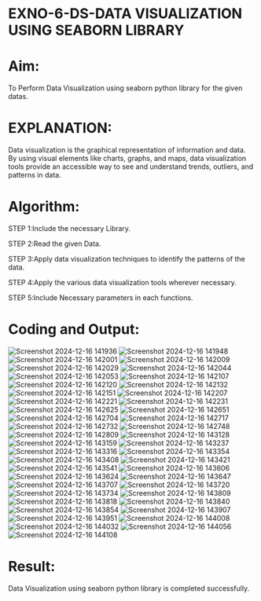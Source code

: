 # EXNO-6-DS-DATA VISUALIZATION USING SEABORN LIBRARY

# Aim:
  To Perform Data Visualization using seaborn python library for the given datas.

# EXPLANATION:
Data visualization is the graphical representation of information and data. By using visual elements like charts, graphs, and maps, data visualization tools provide an accessible way to see and understand trends, outliers, and patterns in data.

# Algorithm:
STEP 1:Include the necessary Library.

STEP 2:Read the given Data.

STEP 3:Apply data visualization techniques to identify the patterns of the data.

STEP 4:Apply the various data visualization tools wherever necessary.

STEP 5:Include Necessary parameters in each functions.

# Coding and Output:
![Screenshot 2024-12-16 141936](https://github.com/user-attachments/assets/2b974193-d44b-47cc-aed5-d87861912879)
![Screenshot 2024-12-16 141948](https://github.com/user-attachments/assets/4e764bef-2124-43fb-8934-afc30c68e87c)
![Screenshot 2024-12-16 142001](https://github.com/user-attachments/assets/48d24333-59c5-4fe2-95ee-d5ceabe11a64)
![Screenshot 2024-12-16 142009](https://github.com/user-attachments/assets/aa73f1e4-e90b-4664-8f33-844296bc3444)
![Screenshot 2024-12-16 142029](https://github.com/user-attachments/assets/82550495-16b2-4cbc-a905-2e28ed03dfdd)
![Screenshot 2024-12-16 142044](https://github.com/user-attachments/assets/f929ee2b-d67d-4fa2-8da2-53e322429601)
![Screenshot 2024-12-16 142053](https://github.com/user-attachments/assets/486b0e36-90b6-452e-b898-6f812bc92e82)
![Screenshot 2024-12-16 142107](https://github.com/user-attachments/assets/8042d0db-4099-49b5-b415-50a56111ba91)
![Screenshot 2024-12-16 142120](https://github.com/user-attachments/assets/4d8d8d8f-d58c-464e-b22c-6a076c73c7c2)
![Screenshot 2024-12-16 142132](https://github.com/user-attachments/assets/98462552-6692-492c-8240-921b11b2dc25)
![Screenshot 2024-12-16 142151](https://github.com/user-attachments/assets/e302e52d-77d8-4138-80f4-d7b8dbef3062)
![Screenshot 2024-12-16 142207](https://github.com/user-attachments/assets/812a5fce-e20e-4ec0-82da-1fc309db146d)
![Screenshot 2024-12-16 142221](https://github.com/user-attachments/assets/40b56334-d048-44de-8370-944a41dd02ac)
![Screenshot 2024-12-16 142231](https://github.com/user-attachments/assets/5c090e35-dbf9-4615-a60f-b1ecf396e3f7)
![Screenshot 2024-12-16 142625](https://github.com/user-attachments/assets/2ab051d0-cff9-4b55-8eba-b22c9826b7be)
![Screenshot 2024-12-16 142651](https://github.com/user-attachments/assets/7ccea39e-412e-4f77-ba1c-22714c243b14)
![Screenshot 2024-12-16 142704](https://github.com/user-attachments/assets/650fffa7-3f46-4bd2-86d6-b28b13c03fe3)
![Screenshot 2024-12-16 142717](https://github.com/user-attachments/assets/956599ed-e3a2-42bd-8645-1c82d432dbf3)
![Screenshot 2024-12-16 142732](https://github.com/user-attachments/assets/b7df8b05-4830-43dc-84b7-2c6a9e5730a0)
![Screenshot 2024-12-16 142748](https://github.com/user-attachments/assets/8f632c0f-91bb-4859-be5a-a9d82ee4fe9f)
![Screenshot 2024-12-16 142809](https://github.com/user-attachments/assets/4cb1261e-4435-4737-afec-e893d70ad2a3)
![Screenshot 2024-12-16 143128](https://github.com/user-attachments/assets/ea121926-271f-4b3e-8755-62c5813166a3)
![Screenshot 2024-12-16 143159](https://github.com/user-attachments/assets/9ef4be49-a99b-4802-8052-61900a3b8791)
![Screenshot 2024-12-16 143237](https://github.com/user-attachments/assets/109fb022-03b9-4af9-85b0-ea47e5cea337)
![Screenshot 2024-12-16 143316](https://github.com/user-attachments/assets/341c5c20-1e4d-4782-b982-48992c9262ba)
![Screenshot 2024-12-16 143354](https://github.com/user-attachments/assets/e3789e86-beab-435f-a347-6e5109785d3c)
![Screenshot 2024-12-16 143408](https://github.com/user-attachments/assets/8ad7e76d-a008-4d33-a789-5d961b8e4e31)
![Screenshot 2024-12-16 143421](https://github.com/user-attachments/assets/c10004f1-1854-4e7b-a559-75b2dad12cad)
![Screenshot 2024-12-16 143541](https://github.com/user-attachments/assets/bb38d491-1c01-4639-abca-4cc53ff3a4ab)
![Screenshot 2024-12-16 143606](https://github.com/user-attachments/assets/b6d18a4d-44e5-4a64-85bc-987128680bdb)
![Screenshot 2024-12-16 143624](https://github.com/user-attachments/assets/969d2f52-3592-4998-8088-ef398f4f949e)
![Screenshot 2024-12-16 143647](https://github.com/user-attachments/assets/701e9730-a2b8-4799-ac40-90dff30f51b9)
![Screenshot 2024-12-16 143707](https://github.com/user-attachments/assets/f98d5ae8-3ae7-4c10-a100-59216394c1a9)
![Screenshot 2024-12-16 143720](https://github.com/user-attachments/assets/b1b447db-4901-49a5-abef-71d0ded395d0)
![Screenshot 2024-12-16 143734](https://github.com/user-attachments/assets/9c4f40da-7a31-40a7-b582-0917181a4331)
![Screenshot 2024-12-16 143809](https://github.com/user-attachments/assets/33ec88ee-b189-4842-96dc-a56a6c483420)
![Screenshot 2024-12-16 143818](https://github.com/user-attachments/assets/94f801e3-cfc3-4745-8fd2-9bd7b88f32b2)
![Screenshot 2024-12-16 143840](https://github.com/user-attachments/assets/a88b6382-d470-40b6-adcc-81020ba757ec)
![Screenshot 2024-12-16 143854](https://github.com/user-attachments/assets/40c7ff2a-6cb1-4ded-b7c1-4d7b4b165cd3)
![Screenshot 2024-12-16 143907](https://github.com/user-attachments/assets/9480d25b-98d8-4c96-b589-5eda1b2c3c3c)
![Screenshot 2024-12-16 143951](https://github.com/user-attachments/assets/bed52f85-dc07-4a4c-b5a7-0171914b8157)
![Screenshot 2024-12-16 144008](https://github.com/user-attachments/assets/d095288e-edd7-4d9d-af9e-b1d7b3dcf988)
![Screenshot 2024-12-16 144032](https://github.com/user-attachments/assets/cc2d09ed-6bbf-422b-9f7f-2f4f6abf856d)
![Screenshot 2024-12-16 144056](https://github.com/user-attachments/assets/af1a23bf-64ba-4d57-8932-6e85286ba32e)
![Screenshot 2024-12-16 144108](https://github.com/user-attachments/assets/64ef6889-0c51-4349-baee-c421d210791e)

# Result:
 Data Visualization using seaborn python library is completed successfully.
